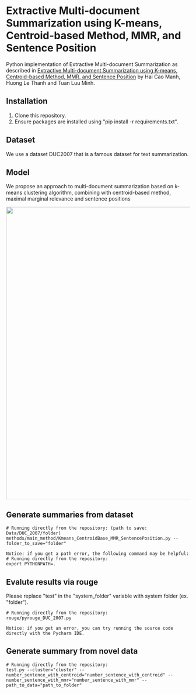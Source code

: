 # Extractive Multi-document Summarization using K-means, Centroid-based Method, MMR, and Sentence Position

Python implementation of Extractive Multi-document Summarization as described in [Extractive Multi-document Summarization using K-means, Centroid-based Method, MMR, and Sentence Position](https://www.researchgate.net/publication/338101046_Extractive_Multi-document_Summarization_using_K-means_Centroid-based_Method_MMR_and_Sentence_Position)
by Hai Cao Manh, Huong Le Thanh and Tuan Luu Minh.

## Installation

1. Clone this repository.
2. Ensure packages are installed using "pip install -r requirements.txt".

## Dataset

We use a dataset DUC2007 that is a famous dataset for text summarization.

## Model

We propose an approach to multi-document summarization based on k-means clustering algorithm, combining with centroid-based method, maximal marginal relevance and sentence positions

<img src="https://github.com/caomanhhaipt/Extractive-Multi-document-Summarization-using-Kmeans-Centroid-based-Method-MMR-and-Position/blob/master/img/model.PNG" width="800">


## Generate summaries from dataset

```shell
# Running directly from the repository: (path to save: Data/DUC_2007/folder)
methods/main_method/Kmeans_CentroidBase_MMR_SentencePosition.py --folder_to_save="folder"

Notice: if you get a path error, the following command may be helpful:
# Running directly from the repository:
export PYTHONPATH=.
```

## Evalute results via rouge

Please replace "test" in the "system_folder" variable with system folder (ex. "folder").
```shell
# Running directly from the repository:
rouge/pyrouge_DUC_2007.py

Notice: if you get an error, you can try running the source code directly with the Pycharm IDE.
```

## Generate summary from novel data

```shell
# Running directly from the repository:
test.py --cluster="cluster" --number_sentence_with_centroid="number_sentence_with_centroid" --number_sentence_with_mmr="number_sentence_with_mmr" --path_to_data="path_to_folder"
```
